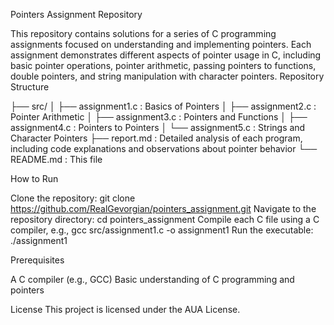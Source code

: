 Pointers Assignment Repository

   This repository contains solutions for a series of C programming assignments focused on understanding and implementing pointers. Each assignment demonstrates different aspects of pointer usage in C, including basic pointer operations, pointer arithmetic, passing pointers to functions, double pointers, and string manipulation with character pointers.
Repository Structure

├── src/
│   ├── assignment1.c : Basics of Pointers
│   ├── assignment2.c : Pointer Arithmetic
│   ├── assignment3.c : Pointers and Functions
│   ├── assignment4.c : Pointers to Pointers
│   └── assignment5.c : Strings and Character Pointers
├── report.md : Detailed analysis of each program, including code explanations and observations about pointer behavior
└── README.md : This file

How to Run

Clone the repository: git clone https://github.com/RealGevorgian/pointers_assignment.git
Navigate to the repository directory: cd pointers_assignment
Compile each C file using a C compiler, e.g., gcc src/assignment1.c -o assignment1
Run the executable: ./assignment1

Prerequisites

A C compiler (e.g., GCC)
Basic understanding of C programming and pointers

License
   This project is licensed under the AUA License.
